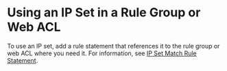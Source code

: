 # Using an IP Set in a Rule Group or Web ACL<a name="waf-ip-set-using"></a>

To use an IP set, add a rule statement that references it to the rule group or web ACL where you need it\. For information, see [IP Set Match Rule Statement](waf-rule-statement-type-ipset-match.md)\. 
